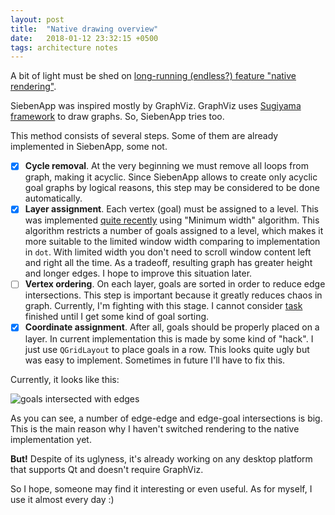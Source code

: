 ```yaml
---
layout: post
title:  "Native drawing overview"
date:   2018-01-12 23:32:15 +0500
tags: architecture notes
---
```


A bit of light must be shed on [long-running (endless?) feature "native rendering"][task_5].

SiebenApp was inspired mostly by GraphViz.
GraphViz uses [Sugiyama framework][sugiyama_framework] to draw graphs.
So, SiebenApp tries too.

This method consists of several steps.
Some of them are already implemented in SiebenApp, some not.

* [x] **Cycle removal**. At the very beginning we must remove all loops from graph, making it acyclic. Since SiebenApp allows to create only acyclic goal graphs by logical reasons, this step may be considered to be done automatically.
* [x] **Layer assignment**. Each vertex (goal) must be assigned to a level. This was implemented [quite recently][min_width_commit] using "Minimum width" algorithm. This algorithm restricts a number of goals assigned to a level, which makes it more suitable to the limited window width comparing to implementation in `dot`. With limited width you don't need to scroll window content left and right all the time. As a tradeoff, resulting graph has greater height and longer edges. I hope to improve this situation later.
* [ ] **Vertex ordering**. On each layer, goals are sorted in order to reduce edge intersections. This step is important because it greatly reduces chaos in graph. Currently, I'm fighting with this stage. I cannot consider [task][task_5] finished until I get some kind of goal sorting.
* [x] **Coordinate assignment**. After all, goals should be properly placed on a layer. In current implementation this is made by some kind of "hack". I just use `QGridLayout` to place goals in a row. This looks quite ugly but was easy to implement. Sometimes in future I'll have to fix this.

Currently, it looks like this:

![goals intersected with edges](/SiebenApp/images/2018-01-12-native/native_drawing.jpg)

As you can see, a number of edge-edge and edge-goal intersections is big.
This is the main reason why I haven't switched rendering to the native implementation yet.

**But!** Despite of its uglyness, it's already working on any desktop platform that supports Qt and doesn't require GraphViz.

So I hope, someone may find it interesting or even useful.
As for myself, I use it almost every day :)

[sugiyama_framework]: https://en.wikipedia.org/wiki/Layered_graph_drawing
[min_width_commit]: https://github.com/ahitrin/SiebenApp/commit/2d776dd286dbd44e563a4ff53b16d8823aeb3dbf
[task_5]: https://github.com/ahitrin/SiebenApp/issues/5
